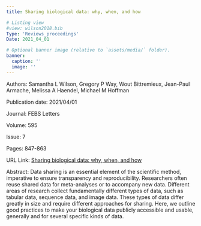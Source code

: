 ```yaml
---
title: Sharing biological data: why, when, and how

# Listing view
#view: wilson2018.bib
Type: 'Reviews_proceedings'
Date: 2021_04_01

# Optional banner image (relative to `assets/media/` folder).
banner:
  caption: ''
  image: ''
---
```

Authors: Samantha L Wilson, Gregory P Way, Wout Bittremieux, Jean-Paul Armache, Melissa A Haendel, Michael M Hoffman

Publication date: 2021/04/01

Journal: FEBS Letters

Volume: 595

Issue: 7

Pages: 847-863

URL Link: [Sharing biological data: why, when, and how](https://febs.onlinelibrary.wiley.com/doi/full/10.1002/1873-3468.14067)

Abstract: Data sharing is an essential element of the scientific method, imperative to ensure transparency and reproducibility. Researchers often reuse shared data for meta-analyses or to accompany new data. Different areas of research collect fundamentally different types of data, such as tabular data, sequence data, and image data. These types of data differ greatly in size and require different approaches for sharing. Here, we outline good practices to make your biological data publicly accessible and usable, generally and for several specific kinds of data.